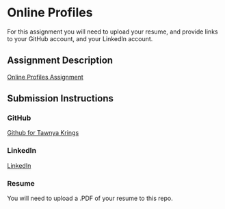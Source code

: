 # Online Profiles
For this assignment you will need to upload your resume, and provide links to your GitHub account, and your LinkedIn account.

## Assignment Description
[Online Profiles Assignment](https://education.launchcode.org/liftoff/assignments/online-profiles/)

## Submission Instructions

### GitHub
[Github for Tawnya Krings](https://github.com/tkkrings)

### LinkedIn
[LinkedIn](https://www.linkedin.com/in/tawnya-krings-6bb028156/)

### Resume
You will need to upload a .PDF of your resume to this repo.
